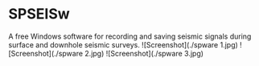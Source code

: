 # SPSEISw
A free Windows software for recording and saving seismic signals during surface and downhole seismic surveys.
![Screenshot](./spware 1.jpg)
![Screenshot](./spware 2.jpg)
![Screenshot](./spware 3.jpg)
